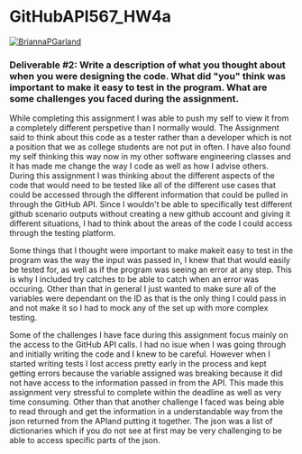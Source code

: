 # GitHubAPI567_HW4a
[![BriannaPGarland](https://circleci.com/gh/BriannaPGarland/GitHubAPI567_HW4a.svg?style=svg)](https://app.circleci.com/pipelines/github/BriannaPGarland/GitHubAPI567_HW4a?branch=main&filter=all)

### Deliverable #2: Write a description of what you thought about when you were designing the code. What did "you" think was important to make it easy to test in the program. What are some challenges you faced during the assignment. 

While completing this assignment I was able to push my self to view it from a completely different perspetive than I normally would. The Assignment said to think about this code as a tester rather than a developer which is not a position that we as college students are not put in often. I have also found my self thinking this way now in my other software engineering classes and it has made me change the way I code as well as how I advise others. During this assignment I was thinking about the different aspects of the code that would need to be tested like all of the different use cases that could be accessed through the different information that could be pulled in through the GitHub API. Since I wouldn't be able to specifically test different github scenario outputs without creating a new github account and giving it different situations, I had to think about the areas of the code I could access through the testing platform. 

Some things that I thought were important to make makeit easy to test in the program was the way the input was passed in, I knew that that would easily be tested for, as well as if the program was seeing an error at any step. This is why I included try catches to be able to catch when an error was occuring. Other than that in general I just wanted to make sure all of the variables were dependant on the ID as that is the only thing I could pass in and not make it so I had to mock any of the set up with more complex testing. 

Some of the challenges I have face during this assignment focus mainly on the access to the GitHub API calls. I had no isue when I was going through and initially writing the code and I knew to be careful. However when I started writing tests I lost access pretty early in the process and kept getting errors because the variable assigned was breaking because it did not have access to the information passed in from the API. This made this assignment very stressful to complete within the deadline as well as very time consuming. Other than that another challenge I faced was being able to read through and get the information in a understandable way from the json returned from the APIand putting it together. The json was a list of dictionaries which if you do not see at first may be very challenging to be able to access specific parts of the json. 
